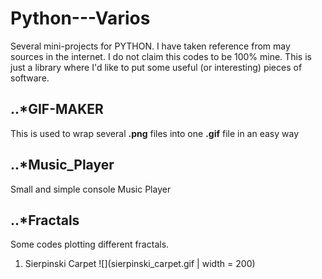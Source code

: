 # Python---Varios
Several mini-projects for PYTHON. I have taken reference from may sources in the internet. I do not claim this codes to be 100% mine. This is just a library where I'd like to put some useful (or interesting) pieces of software.

## ..*GIF-MAKER
This is used to wrap several **.png** files into one **.gif** file in an easy way

## ..*Music_Player
Small and simple console Music Player

## ..*Fractals
Some codes plotting different fractals.
  1. Sierpinski Carpet
  ![](sierpinski_carpet.gif | width = 200)
